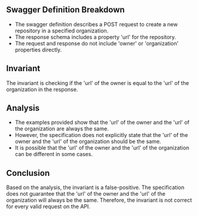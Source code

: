## Swagger Definition Breakdown
- The swagger definition describes a POST request to create a new repository in a specified organization.
- The response schema includes a property 'url' for the repository.
- The request and response do not include 'owner' or 'organization' properties directly.

## Invariant
The invariant is checking if the 'url' of the owner is equal to the 'url' of the organization in the response.

## Analysis
- The examples provided show that the 'url' of the owner and the 'url' of the organization are always the same.
- However, the specification does not explicitly state that the 'url' of the owner and the 'url' of the organization should be the same.
- It is possible that the 'url' of the owner and the 'url' of the organization can be different in some cases.

## Conclusion
Based on the analysis, the invariant is a false-positive. The specification does not guarantee that the 'url' of the owner and the 'url' of the organization will always be the same. Therefore, the invariant is not correct for every valid request on the API.

